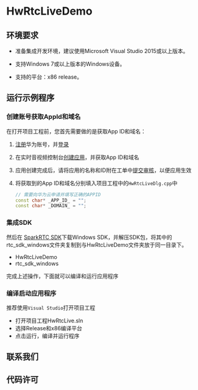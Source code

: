 # HwRtcLiveDemo

## 环境要求

- 准备集成开发环境，建议使用Microsoft Visual Studio 2015或以上版本。

- 支持Windows 7或以上版本的Windows设备。

- 支持的平台：x86 release。

## 运行示例程序

### 创建账号获取AppId和域名

在打开项目工程前，您首先需要做的是获取App ID和域名：

1. [注册](https://id1.cloud.huawei.com/UnifiedIDMPortal/portal/userRegister/regbyphone.html?themeName=red&access_type=offline&clientID=103493351&loginChannel=88000000&loginUrl=https%3A%2F%2Fauth.huaweicloud.com%2Fauthui%2Flogin.html%3Fservice%3Dhttps%253A%252F%252Fsupport.huaweicloud.com%252Fcsdk-rtc%252Frtc_05_0124.html%23&service=https%3A%2F%2Fauth.huaweicloud.com%2Fauthui%2FcasLogin%3Fservice%3Dhttps%253A%252F%252Fsupport.huaweicloud.com%252Fcsdk-rtc%252Frtc_05_0124.html&countryCode=cn&scope=https%3A%2F%2Fwww.huawei.com%2Fauth%2Faccount%2Funified.profile+https%3A%2F%2Fwww.huawei.com%2Fauth%2Faccount%2Frisk.idstate&reqClientType=88&state=ae89034592bf47d3b7b07a2df2c7074b&lang=zh-cn)华为账号，并[登录](https://auth.huaweicloud.com/authui/login.html?locale=zh-cn&service=https%3A%2F%2Fsupport.huaweicloud.com%2Fcsdk-rtc%2Frtc_05_0124.html#/login)

2. 在实时音视频控制台[创建应用](https://support.huaweicloud.com/usermanual-rtc/rtc_04_0001.html)，并获取App ID和域名

3. 应用创建完成后，请将应用的名称和ID附在工单中[提交审核](https://console.huaweicloud.com/ticket/?#/ticketindex/business?productTypeId=ffb4ebf5fb094bc6aef0129c276ce42e)，以便应用生效

4. 将获取到的App ID和域名分别填入项目工程中的`HwRtcLiveDlg.cpp`中

   ```c++
   // 需要向华为云申请并填写正确的APPID
   const char* _APP_ID_ = "";
   const char* _DOMAIN_ = "";
   ```

### 集成SDK

然后在 [SparkRTC SDK](https://support.huaweicloud.com/dl-sdk/rtc_05_0001.html)下载Windows SDK，并解压SDK包，将其中的rtc_sdk_windows文件夹复制到与HwRtcLiveDemo文件夹放于同一目录下。

- HwRtcLiveDemo
- rtc_sdk_windows

完成上述操作，下面就可以编译和运行应用程序

### 编译启动应用程序

推荐使用`Visual Studio`打开项目工程

- 打开项目工程HwRtcLive.sln
- 选择Release和x86编译平台
- 点击运行，编译并运行程序

## 联系我们

## 代码许可





